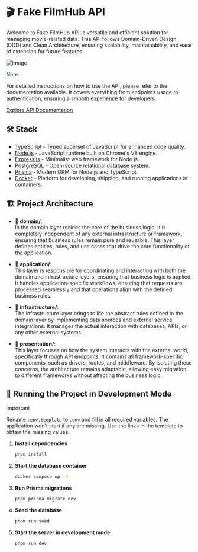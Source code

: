 # 🎬 Fake FilmHub API

Welcome to Fake FilmHub API, a versatile and efficient solution for managing movie-related data. This API follows Domain-Driven Design (DDD) and Clean Architecture, ensuring scalability, maintainability, and ease of extension for future features.

![image](https://github.com/user-attachments/assets/dd44d585-3a59-44a4-b55f-7497a9f6e9fe)

> [!NOTE]
> For detailed instructions on how to use the API, please refer to the documentation available. It covers everything from endpoints usage to authentication, ensuring a smooth experience for developers.
>
> [Explore API Documentation](https://filmhub-api-docs.vercel.app)

## 🛠️ Stack

- [TypeScript](https://www.typescriptlang.org/) - Typed superset of JavaScript for enhanced code quality.
- [Node.js](https://nodejs.org/) - JavaScript runtime built on Chrome's V8 engine.
- [Express.js](https://expressjs.com/) - Minimalist web framework for Node.js.
- [PostgreSQL](https://www.postgresql.org/) - Open-source relational database system.
- [Prisma](https://www.prisma.io/docs) - Modern ORM for Node.js and TypeScript.
- [Docker](https://www.docker.com/) - Platform for developing, shipping, and running applications in containers.

## 🏗️ Project Architecture

- 📂 **domain/**:  
  In the domain layer resides the core of the business logic. It is completely independent of any external infrastructure or framework, ensuring that business rules remain pure and reusable. This layer defines entities, rules, and use cases that drive the core functionality of the application.

- 📂 **application/**:  
  This layer is responsible for coordinating and interacting with both the domain and infrastructure layers, ensuring that business logic is applied. It handles application-specific workflows, ensuring that requests are processed seamlessly and that operations align with the defined business rules.

- 📂 **infrastructure/**:  
  The infrastructure layer brings to life the abstract rules defined in the domain layer by implementing data sources and external service integrations. It manages the actual interaction with databases, APIs, or any other external systems.

- 📂 **presentation/**:  
  This layer focuses on how the system interacts with the external world, specifically through API endpoints. It contains all framework-specific components, such as drivers, routes, and middleware. By isolating these concerns, the architecture remains adaptable, allowing easy migration to different frameworks without affecting the business logic.

## 🚀 Running the Project in Development Mode

> [!IMPORTANT]
> Rename `.env.template` to `.env` and fill in all required variables. The application won’t start if any are missing. Use the links in the template to obtain the missing values.

1. **Install dependencies**

   ```bash
   pnpm install
   ```

2. **Start the database container**

   ```bash
   docker compose up -d
   ```

3. **Run Prisma migrations**

   ```bash
   pnpm prisma migrate dev
   ```

4. **Seed the database**

   ```bash
   pnpm run seed
   ```

5. **Start the server in development mode**

   ```bash
   pnpm run dev
   ```

